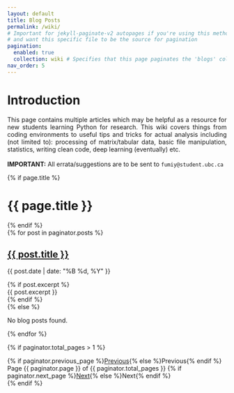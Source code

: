 ```yaml
---
layout: default
title: Blog Posts
permalink: /wiki/
# Important for jekyll-paginate-v2 autopages if you're using this method
# and want this specific file to be the source for pagination
pagination:
  enabled: true
  collection: wiki # Specifies that this page paginates the 'blogs' collection
nav_order: 5
---
```


<h1>Introduction</h1>
<p style='text-align:justify;'>
This page contains multiple articles which may be helpful as a resource for new students learning Python 
for research. This wiki covers things from coding environments to useful tips and tricks for actual 
analysis including (not limited to): processing of matrix/tabular data, basic file manipulation, statistics, 
writing clean code, deep learning (eventually) etc.
<br><br>
<b>IMPORTANT:</b> All errata/suggestions are to be sent to <code>fumiy@student.ubc.ca</code>
</p>

{% if page.title %}
<h1>{{ page.title }}</h1>
{% endif %}

<div class="post-list">
  {% for post in paginator.posts %}
    <article class="post-item">
      <h2><a href="{{ post.url | relative_url }}">{{ post.title }}</a></h2>
      <p class="post-meta">{{ post.date | date: "%B %d, %Y" }}</p>
      {% if post.excerpt %}
        <div class="post-excerpt">
          {{ post.excerpt }}
        </div>
      {% endif %}
    </article>
  {% else %}
    <p>No blog posts found.</p>
  {% endfor %}
</div>

<!-- Pagination navigation -->
{% if paginator.total_pages > 1 %}
<div class="pagination">
  {% if paginator.previous_page %}<a href="{{ paginator.previous_page_path | relative_url }}" class="previous">Previous</a>{% else %}<span class="previous">Previous</span>{% endif %}
  <span class="page_number">Page {{ paginator.page }} of {{ paginator.total_pages }}</span>
  {% if paginator.next_page %}<a href="{{ paginator.next_page_path | relative_url }}" class="next">Next</a>{% else %}<span class="next">Next</span>{% endif %}
</div>
{% endif %}
